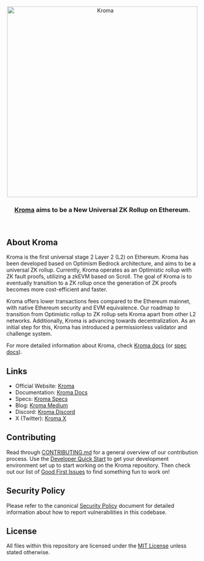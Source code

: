 <div align="center">
  <br />
  <br />
  <a href="https://kroma.network"><img alt="Kroma" src="https://github.com/kroma-network/kroma-brand-kit/raw/main/assets/images/signature/Kroma-signature.svg" width=500></a>
  <br />
  <h3><a href="https://kroma.network">Kroma</a> aims to be a New Universal ZK Rollup on Ethereum.</h3>
  <br />
</div>

## About Kroma

Kroma is the first universal stage 2 Layer 2 (L2) on Ethereum. Kroma has been developed based on Optimism Bedrock
architecture, and aims to be a universal ZK rollup. Currently, Kroma operates as an Optimistic rollup with ZK fault
proofs, utilizing a zkEVM based on Scroll. The goal of Kroma is to eventually transition to a ZK rollup once the
generation of ZK proofs becomes more cost-efficient and faster.

Kroma offers lower transactions fees compared to the Ethereum mainnet, with native Ethereum security and EVM
equivalence. Our roadmap to transition from Optimistic rollup to ZK rollup sets Kroma apart from other L2 networks.
Additionally, Kroma is advancing towards decentralization. As an initial step for this, Kroma has introduced a
permissionless validator and challenge system.

For more detailed information about Kroma, check [Kroma docs](https://docs.kroma.network) (or
[spec docs](https://specs.kroma.network)).

## Links

- Official Website: [Kroma](https://kroma.network)
- Documentation: [Kroma Docs](https://docs.kroma.network)
- Specs: [Kroma Specs](https://specs.kroma.network)
- Blog: [Kroma Medium](https://medium.com/@kroma-network)
- Discord: [Kroma Discord](https://discord.gg/kroma)
- X (Twitter): [Kroma X](https://twitter.com/kroma_network)

## Contributing

Read through [CONTRIBUTING.md](./CONTRIBUTING.md) for a general overview of our contribution process.
Use the [Developer Quick Start](./CONTRIBUTING.md#development-quick-start) to get your development environment set up to
start working on the Kroma repository.
Then check out our list of [Good First Issues](https://github.com/kroma-network/kroma/contribute) to find something fun
to work on!

## Security Policy

Please refer to the canonical [Security Policy](https://github.com/kroma-network/.github/blob/main/SECURITY.md) document
for detailed information about how to report vulnerabilities in this codebase.

## License

All files within this repository are licensed under the [MIT License](./LICENSE) unless stated otherwise.
